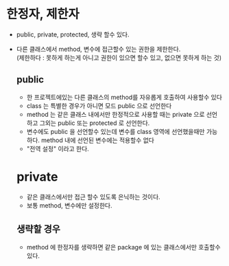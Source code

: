 # 한정자, 제한자
* public, private, protected, 생략 할수 있다.
* 다른 클래스에서 method, 변수에 접근할수 있는 권한을 제한한다.  
  (제한하다 : 못하게 하는게 아니고 권한이 있으면 할수 있고, 없으면 못하게 하는 것)

  ## public
  * 한 프로젝트에있는 다른 클래스의 method를 자유롭게 호출하여 사용할수 있다
  * class 는 특별한 경우가 아니면 모드 public 으로 선언한다
  * method 는 같은 클래스 내에서만 한정적으로 사용할 때는 private 으로 선언하고 그외는 public 또는 protected 로 선언한다.
  * 변수에도 public 을 선언할수 있는데 변수를 class 영역에 선언했을때만 가능하다. method 내에 선언된 변수에는 적용할수 없다
  * "전역 설정" 이라고 한다.

  # private
  * 같은 클래스에서만 접근 할수 있도록 은닉하는 것이다.
  * 보통 method, 변수에만 설정한다.

  ## 생략할 경우
  * method 에 한정자를 생략하면 같은 package 에 있는 클래스에서만 호출할수 있다.